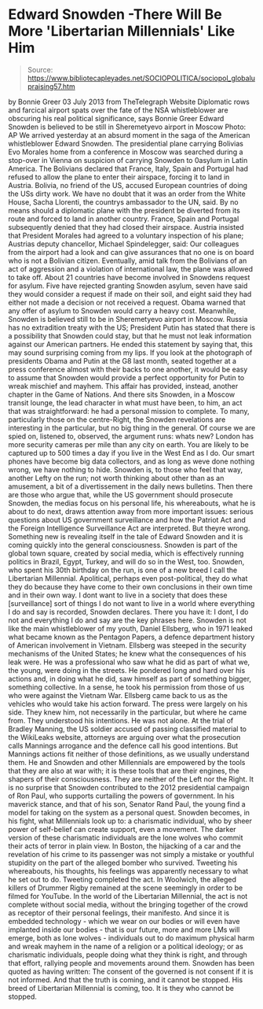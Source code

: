# Edward Snowden -There Will Be More 'Libertarian Millennials' Like Him

> Source: https://www.bibliotecapleyades.net/SOCIOPOLITICA/sociopol_globalupraising57.htm

by Bonnie Greer
03 July 2013
from
TheTelegraph Website
Diplomatic rows and farcical airport
spats over the fate of the NSA
whistleblower
are obscuring his real political significance,
says Bonnie
Greer
Edward Snowden
is believed to be still in Sheremetyevo airport in Moscow
Photo: AP
We arrived yesterday at an absurd moment in the saga of the American
whistleblower Edward Snowden.
The presidential plane carrying Bolivias Evo
Morales home from a conference in Moscow was searched during a stop-over in
Vienna on suspicion of carrying Snowden to 0asylum in Latin America. The
Bolivians declared that France, Italy, Spain and Portugal had refused to
allow the plane to enter their airspace, forcing it to land in Austria.
Bolivia, no friend of the US, accused European countries of doing the USs
dirty work.
We have no doubt that it was an order from the White House, Sacha Llorenti, the countrys ambassador to the UN, said. By no means
should a diplomatic plane with the president be diverted from its route and
forced to land in another country.
France, Spain and Portugal subsequently denied that they had closed their
airspace.
Austria insisted that President Morales had agreed to a voluntary
inspection of his plane; Austrias deputy chancellor, Michael Spindelegger,
said:
Our colleagues from the airport had a look and can give assurances
that no one is on board who is not a Bolivian citizen.
Eventually, amid
talk from the Bolivians of an act of aggression and a violation of
international law, the plane was allowed to take off.
About 21 countries have become involved in Snowdens request for asylum.
Five have rejected granting Snowden asylum, seven have said they would
consider a request if made on their soil, and eight said they had either not
made a decision or not received a request.
Obama warned that any
offer of asylum to Snowden would carry a heavy cost.
Meanwhile, Snowden is believed still to be in Sheremetyevo airport in
Moscow.
Russia has no extradition treaty with the US; President Putin has
stated that there is a possibility that Snowden could stay, but that he must
not leak information against our American partners.
He ended this
statement by saying that,
this may sound surprising coming from my lips.
If you look at the photograph of presidents Obama and Putin at the G8 last
month, seated together at a press conference almost with their backs to one
another, it would be easy to assume that Snowden would provide a perfect
opportunity for Putin to wreak mischief and mayhem.
This affair has
provided, instead, another chapter in the Game of Nations. And there sits
Snowden, in a Moscow transit lounge, the lead character in what must have
been, to him, an act that was straightforward: he had a personal mission to
complete.
To many, particularly those on the centre-Right, the Snowden revelations are
interesting in the particular, but no big thing in the general. Of course we
are spied on, listened to, observed, the argument runs: whats new?
London
has more security cameras per mile than any city on earth. You are likely to
be captured up to 500 times a day if you live in the West End as I do. Our
smart phones have become big data collectors, and as long as weve done
nothing wrong, we have nothing to hide.
Snowden is, to those who feel that way, another Lefty on the run; not worth
thinking about other than as an amusement, a bit of a divertissement in the
daily news bulletins.
Then there are those who argue that, while the US government should
prosecute Snowden, the medias focus on his personal life, his whereabouts,
what he is about to do next, draws attention away from more important
issues: serious questions about US government surveillance and how the
Patriot Act and the
Foreign Intelligence Surveillance Act are interpreted.
But theyre wrong. Something new is revealing itself in the tale of Edward
Snowden and it is coming quickly into the general consciousness. Snowden is
part of the global town square, created by social media, which is
effectively running politics in Brazil, Egypt, Turkey, and will do so in the
West, too.
Snowden, who spent his 30th birthday on the run, is one of a new breed I
call the Libertarian Millennial.
Apolitical, perhaps even post-political,
they do what they do because they have come to their own conclusions in
their own time and in their own way.
I dont want to live in a society that
does these [surveillance] sort of things
I do not want to live in a world
where everything I do and say is recorded, Snowden declares.
There you have
it: I dont, I do not and everything I do and say are the key phrases
here.
Snowden is not like the main whistleblower of my youth, Daniel Ellsberg, who
in 1971 leaked what became known as
the Pentagon Papers, a defence
department history of American involvement in Vietnam.
Ellsberg was steeped
in the security mechanisms of the United States; he knew what the
consequences of his leak were.
He was a professional who saw what he did as
part of what we, the young, were doing in the streets. He pondered long and
hard over his actions and, in doing what he did, saw himself as part of
something bigger, something collective.
In a sense, he took his permission from those of us who were against the
Vietnam War. Ellsberg came back to us as the vehicles who would take his
action forward. The press were largely on his side. They knew him, not
necessarily in the particular, but where he came from. They understood his
intentions. He was not alone.
At the trial of Bradley Manning, the US soldier accused of
passing
classified material to the WikiLeaks website, attorneys are arguing over
what the prosecution calls Mannings arrogance and the defence call his
good intentions. But Mannings actions fit neither of those definitions,
as we usually understand them.
He and Snowden and other Millennials are
empowered by the tools that they are also at war with; it is these tools
that are their engines, the shapers of their consciousness. They are neither
of the Left nor the Right.
It is no surprise that Snowden contributed to the 2012 presidential campaign
of Ron Paul, who supports curtailing the powers of government. In his
maverick stance, and that of his son, Senator Rand Paul, the young find a
model for taking on the system as a personal quest.
Snowden becomes, in his
fight, what Millennials look up to:
a charismatic individual, who by sheer
power of self-belief can create support, even a movement.
The darker version of these charismatic individuals are the lone wolves who
commit their acts of terror in plain view.
In Boston, the hijacking of a car and the revelation of his crime to its
passenger was not simply a mistake or youthful stupidity on the part of the
alleged bomber who survived. Tweeting his whereabouts, his thoughts, his
feelings was apparently necessary to what he set out to do. Tweeting
completed the act.
In Woolwich, the alleged killers of
Drummer Rigby
remained at the scene seemingly in order to be filmed for YouTube.
In the world of the Libertarian Millennial, the act is not complete without
social media, without the bringing together of the crowd as receptor of
their personal feelings, their manifesto.
And since it is embedded
technology - which we wear on our bodies or will even have implanted inside
our bodies - that is our future, more and more LMs will emerge, both as lone
wolves - individuals out to do maximum physical harm and wreak mayhem in the
name of a religion or a political ideology; or as charismatic individuals,
people doing what they think is right, and through that effort, rallying
people and movements around them.
Snowden has been quoted as having written:
The consent of the governed is
not consent if it is not informed. And that the truth is coming, and it
cannot be stopped.
His breed of Libertarian Millennial is coming, too.
It
is they who cannot be stopped.
